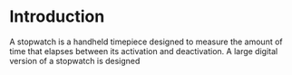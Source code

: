 # Introduction
   A stopwatch is a handheld timepiece designed to measure the 
   amount of time that elapses between its activation and deactivation. 
   A large digital version of a stopwatch is  designed
